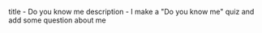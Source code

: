 title - Do you know me 
description - I make a "Do you know me" quiz and add some question about me  
